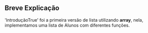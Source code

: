 ## Breve Explicação

'IntroduçãoTrue' foi a primeira versão de lista utilizando **array**, nela, implementamos uma lista de Alunos com diferentes funções.
